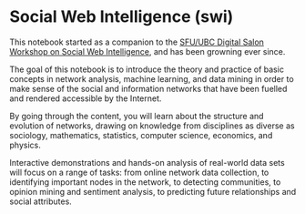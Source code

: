 # Social Web Intelligence (swi)

This notebook started as a companion to the [SFU/UBC Digital Salon Workshop on Social Web Intelligence](https://www.sfu.ca/fass/events/sfu-ubc-digital-salon-workshop-on-social-web-intelligence.html), and has been growning ever since.

The goal of this notebook is to introduce the theory and practice of basic concepts in network analysis, machine learning, and data mining in order to make sense of the social and information networks that have been fuelled and rendered accessible by the Internet.

By going through the content, you will learn about the structure and evolution of networks, drawing on knowledge from disciplines as diverse as sociology, mathematics, statistics, computer science, economics, and physics.

Interactive demonstrations and hands-on analysis of real-world data sets will focus on a range of tasks: from online network data collection, to identifying important nodes in the network, to detecting communities, to opinion mining and sentiment analysis, to predicting future relationships and social attributes.
